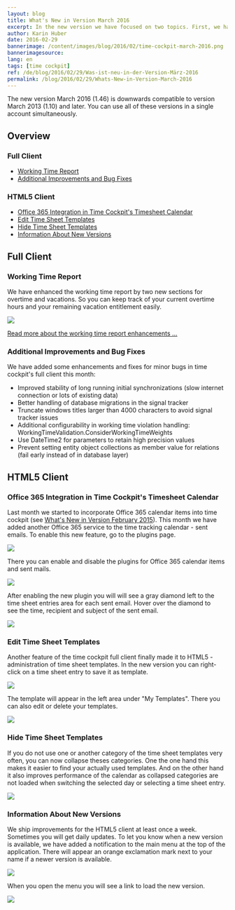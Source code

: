 ```yaml
---
layout: blog
title: What's New in Version March 2016
excerpt: In the new version we have focused on two topics. First, we have improved the working time report by adding overtime and remaining vacation entitlement. Second, we have extended the Office 365 integration with the HTML5 time sheet calendar by sent emails.
author: Karin Huber
date: 2016-02-29
bannerimage: /content/images/blog/2016/02/time-cockpit-march-2016.png
bannerimagesource: 
lang: en
tags: [time cockpit]
ref: /de/blog/2016/02/29/Was-ist-neu-in-der-Version-März-2016
permalink: /blog/2016/02/29/Whats-New-in-Version-March-2016
---
```


<p>The new version March 2016 (1.46) is downwards compatible to version March 2013 (1.10) and later. You can use all of these versions in a single account simultaneously.</p><h2>Overview</h2><h3>Full Client</h3><ul>
  <li>
    <a href="#working-time-report">Working Time Report</a>
  </li>
  <li>
    <a href="#additional-improvements">Additional Improvements and Bug Fixes</a>
  </li>
</ul><h3>HTML5 Client</h3><ul>
  <li>
    <a href="#sent-emails">Office 365 Integration in Time Cockpit's Timesheet Calendar</a>
  </li>
  <li>
    <a href="#edit-timesheet-templates">Edit Time Sheet Templates</a>
  </li>
  <li>
    <a href="#hide-timesheet-templates">Hide Time Sheet Templates</a>
  </li>
  <li>
    <a href="#new-versions">Information About New Versions</a>
  </li>
</ul><h2>Full Client</h2><h3>
  <a id="working-time-report" name="working-time-report" class="mce-item-anchor"></a>Working Time Report</h3><p>We have enhanced the working time report by two new sections for overtime and vacations. So you can keep track of your current overtime hours and your remaining vacation entitlement easily.</p><p>
  <img src="{{site.baseurl}}/content/images/blog/2016/02/time-report-overtime-vacation.png" />
</p><p>
  <a href="~/blog/2016/02/29/Time-Report-With-Overtime-and-Vacation-Entitlement">Read more about the working time report enhancements ...</a>
</p><h3>
  <a id="additional-improvements" name="additional-improvements" class="mce-item-anchor"></a>Additional Improvements and Bug Fixes
<br /></h3><p>We have added some enhancements and fixes for minor bugs in time cockpit's full client this month:</p><ul>
  <li>Improved stability of long running initial synchronizations (slow internet connection or lots of existing data)</li>
  <li>Better handling of database migrations in the signal tracker</li>
  <li>Truncate windows titles larger than 4000 characters to avoid signal tracker issues</li>
  <li>Additional configurability in working time violation handling: WorkingTimeValidation.ConsiderWorkingTimeWeights</li>
  <li>Use DateTime2 for parameters to retain high precision values</li>
  <li>Prevent setting entity object collections as member value for relations (fail early instead of in database layer)</li>
</ul><h2>HTML5 Client</h2><h3>
  <a id="sent-emails" name="sent-emails" class="mce-item-anchor"></a>Office 365 Integration in Time Cockpit's Timesheet Calendar
<br /></h3><p>Last month we started to incorporate Office 365 calendar items into time cockpit (see <a href="~/blog/2016/01/31/Whats-New-in-Version-February-2016">What's New in Version February 2015</a>). This month we have added another Office 365 service to the time tracking calendar - sent emails. To enable this new feature, go to the plugins page.</p><p>
  <img src="{{site.baseurl}}/content/images/blog/2016/02/time-cockpit-plugins.png" />
</p><p>There you can enable and disable the plugins for Office 365 calendar items and sent mails.</p><p>
  <img src="{{site.baseurl}}/content/images/blog/2016/02/time-cockpit-enable-plugins.png" />
</p><p>After enabling the new plugin you will will see a gray diamond left to the time sheet entries area for each sent email. Hover over the diamond to see the time, recipient and subject of the sent email.<br /></p><p>
  <img src="{{site.baseurl}}/content/images/blog/2016/02/time-tracking-calendar-with-office365-items.png" />
</p><h3>
  <a id="edit-timesheet-templates" name="edit-timesheet-templates" class="mce-item-anchor"></a>Edit Time Sheet Templates
<br /></h3><p>Another feature of the time cockpit full client finally made it to HTML5 - administration of time sheet templates. In the new version you can right-click on a time sheet entry to save it as template.</p><p>
  <img src="{{site.baseurl}}/content/images/blog/2016/02/save-time-sheet-entry-as-template.png" />
</p><p>The template will appear in the left area under "My Templates". There you can also edit or delete your templates.<br /></p><p>
  <img src="{{site.baseurl}}/content/images/blog/2016/02/edit-or-remove-time-sheet-templates.png" />
</p><h3>
  <a id="hide-timesheet-templates" name="hide-timesheet-templates" class="mce-item-anchor"></a>Hide Time Sheet Templates</h3><p>If you do not use one or another category of the time sheet templates very often, you can now collapse theses categories. One the one hand this makes it easier to find your actually used templates. And on the other hand it also improves performance of the calendar as collapsed categories are not loaded when switching the selected day or selecting a time sheet entry.</p><p>
  <img src="{{site.baseurl}}/content/images/blog/2016/02/collapse-time-sheet-templates.png" />
</p><h3>
  <a id="new-versions" name="new-versions" class="mce-item-anchor"></a>Information About New Versions</h3><p>We ship improvements for the HTML5 client at least once a week. Sometimes you will get daily updates. To let you know when a new version is available, we have added a notification to the main menu at the top of the application. There will appear an orange exclamation mark next to your name if a newer version is available.</p><p>
  <img src="{{site.baseurl}}/content/images/blog/2016/02/new-version-menu.png" />
</p><p>When you open the menu you will see a link to load the new version.<br /></p><p>
  <img src="{{site.baseurl}}/content/images/blog/2016/02/new-version-menu-expanded.png" />
</p>